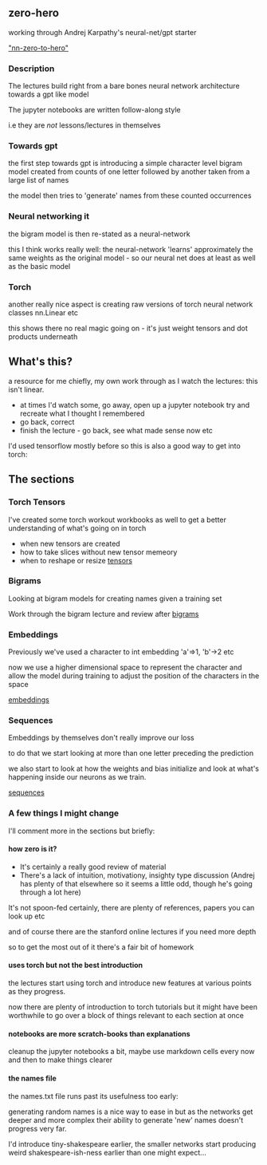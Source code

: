 ## zero-hero
working through Andrej Karpathy's neural-net/gpt starter 

["nn-zero-to-hero"](https://github.com/karpathy/nn-zero-to-hero)

### Description

The lectures build right from a bare bones neural network architecture towards a gpt like model

The jupyter notebooks are written follow-along style

i.e they are *not* lessons/lectures in themselves

### Towards gpt
the first step towards gpt is introducing a simple character level bigram model 
created from counts of one letter followed by another taken from a large list of names

the model then tries to 'generate' names from these counted occurrences

### Neural networking it

the bigram model is then re-stated as a neural-network 

this I think works really well: the neural-network 'learns' approximately the same weights as the 
original model - so our neural net does at least as well as the basic model

### Torch 

another really nice aspect is creating raw versions of torch neural network classes
nn.Linear etc 

this shows there no real magic going on - it's just weight tensors and dot products underneath


## What's this?

a resource for me chiefly, my own work through as I watch the lectures: this isn't linear.
* at times I'd watch some, go away, open up a jupyter notebook try and recreate what I thought I remembered
* go back, correct
* finish the lecture - go back, see what made sense now etc

I'd used tensorflow mostly before so this is also a good way to get into torch:

## The sections

### Torch Tensors
I've created some torch workout workbooks as well to get a better understanding of what's going on in torch
* when new tensors are created
* how to take slices without new tensor memeory
* when to reshape or resize
[tensors](torchbooks)

### Bigrams
Looking at bigram models for creating names given a training set

Work through the bigram lecture and review after
[bigrams](bigram)

### Embeddings
Previously we've used a character to int embedding 'a'=>1, 'b'->2 etc

now we use a higher dimensional space to represent the character and allow the model during training to adjust
the position of the characters in the space

[embeddings](embeddings)

### Sequences
Embeddings by themselves don't really improve our loss

to do that we start looking at more than one letter preceding the prediction

we also start to look at how the weights and bias initialize and look at what's 
happening inside our neurons as we train.

[sequences](sequences)

### A few things I might change

I'll comment more in the sections but briefly:

#### how zero is it? 
* It's certainly a really good review of material
* There's a lack of intuition, motivationy, insighty type discussion (Andrej has plenty of that elsewhere so it seems a little odd, though he's going through a lot here)

It's not spoon-fed certainly, there are plenty of references, papers you can look up etc

and of course there are the stanford online lectures if you need more depth

so to get the most out of it there's a fair bit of homework

#### uses torch but not the best introduction

the lectures start using torch and introduce new features at various points as they progress.

now there are plenty of introduction to torch tutorials but it might have been worthwhile to go over 
a block of things relevant to each section at once

#### notebooks are more scratch-books than explanations

cleanup the jupyter notebooks a bit, maybe use markdown cells every now and then to make things clearer

#### the names file
the names.txt file runs past its usefulness too early:

generating random names is a nice way to ease in but as the networks get deeper and more complex
their ability to generate 'new' names doesn't progress very far.

I'd introduce tiny-shakespeare earlier, the smaller networks start producing weird shakespeare-ish-ness
earlier than one might expect...


